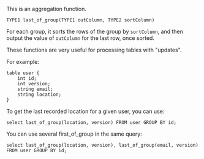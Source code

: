 This is an aggregation function.

    TYPE1 last_of_group(TYPE1 outColumn, TYPE2 sortColumn)

For each group, it sorts the rows of the group by `sortColumn`, and then 
output the value of `outColumn` for the last row, once sorted.

These functions are very useful for processing tables with "updates".

For example:

    table user {
        int id;
        int version;
        string email;
        string location;
    }

To get the last recorded location for a given user, you can use:

    select last_of_group(location, version) FROM user GROUP BY id;

You can use several first_of_group in the same query:

    select last_of_group(location, version), last_of_group(email, version) FROM user GROUP BY id;
